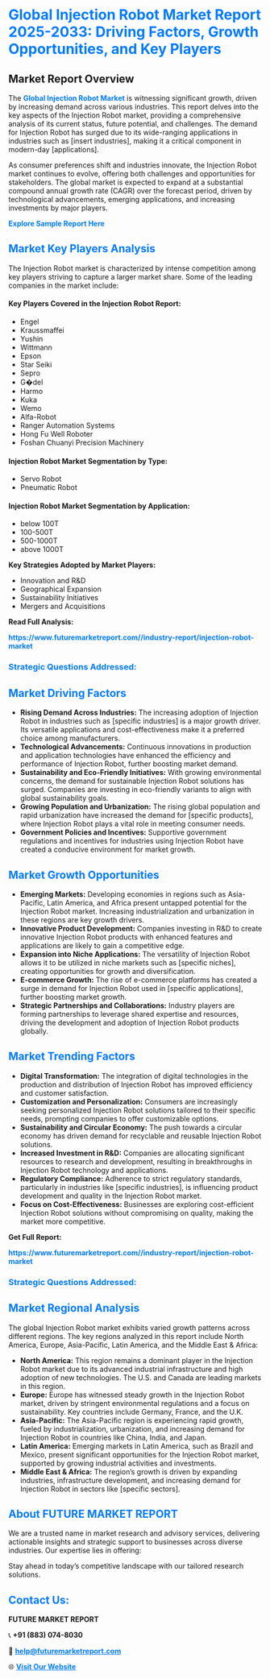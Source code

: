 <h1 style="color: #007BFF;">Global Injection Robot Market Report 2025-2033: Driving Factors, Growth Opportunities, and Key Players</h1>

<section id="overview">
<h2>Market Report Overview</h2>
<p>The <a href="https://www.futuremarketreport.com//industry-report/injection-robot-market" style="color: #007BFF; text-decoration: none;"><strong>Global Injection Robot Market</strong></a> is witnessing significant growth, driven by increasing demand across various industries. This report delves into the key aspects of the Injection Robot market, providing a comprehensive analysis of its current status, future potential, and challenges. The demand for Injection Robot has surged due to its wide-ranging applications in industries such as [insert industries], making it a critical component in modern-day [applications].</p>
<p>As consumer preferences shift and industries innovate, the Injection Robot market continues to evolve, offering both challenges and opportunities for stakeholders. The global market is expected to expand at a substantial compound annual growth rate (CAGR) over the forecast period, driven by technological advancements, emerging applications, and increasing investments by major players.</p>
</section>

<section id="overview">
<p><a href="https://www.futuremarketreport.com//request-sample/reportId=47601" style="color: #007BFF; text-decoration: none;"><strong>Explore Sample Report Here</strong></a></p>
</section>

<section id="key-players">
<h2 style="color: #007BFF;">Market Key Players Analysis</h2>
<p>The Injection Robot market is characterized by intense competition among key players striving to capture a larger market share. Some of the leading companies in the market include:</p>
<h4>Key Players Covered in the Injection Robot Report:</h4>
<ul><li>Engel</li><li>Kraussmaffei</li><li>Yushin</li><li>Wittmann</li><li>Epson</li><li>Star Seiki</li><li>Sepro</li><li>G�del</li><li>Harmo</li><li>Kuka</li><li>Wemo</li><li>Alfa-Robot</li><li>Ranger Automation Systems</li><li>Hong Fu Well Roboter</li><li>Foshan Chuanyi Precision Machinery</li></ul>
<h4>Injection Robot Market Segmentation by Type:</h4>
<ul><li>Servo Robot</li><li>Pneumatic Robot</li></ul>

<h4>Injection Robot Market Segmentation by Application:</h4>
<ul><li>below 100T</li><li>100-500T</li><li>500-1000T</li><li>above 1000T</li></ul>
<p><strong>Key Strategies Adopted by Market Players:</strong></p>
<ul>
<li>Innovation and R&D</li>
<li>Geographical Expansion</li>
<li>Sustainability Initiatives</li>
<li>Mergers and Acquisitions</li>
</ul>
</section>

<section>
<p><strong>Read Full Analysis: </strong></p><a href="https://www.futuremarketreport.com//industry-report/injection-robot-market" style="color: #007BFF; text-decoration: none;"><strong>https://www.futuremarketreport.com//industry-report/injection-robot-market</strong></a>
<h3 style="color: #007BFF;">Strategic Questions Addressed:</h3>
</section>

<section id="driving-factors">
<h2 style="color: #007BFF;">Market Driving Factors</h2>
<ul>
<li><strong>Rising Demand Across Industries:</strong> The increasing adoption of Injection Robot in industries such as [specific industries] is a major growth driver. Its versatile applications and cost-effectiveness make it a preferred choice among manufacturers.</li>
<li><strong>Technological Advancements:</strong> Continuous innovations in production and application technologies have enhanced the efficiency and performance of Injection Robot, further boosting market demand.</li>
<li><strong>Sustainability and Eco-Friendly Initiatives:</strong> With growing environmental concerns, the demand for sustainable Injection Robot solutions has surged. Companies are investing in eco-friendly variants to align with global sustainability goals.</li>
<li><strong>Growing Population and Urbanization:</strong> The rising global population and rapid urbanization have increased the demand for [specific products], where Injection Robot plays a vital role in meeting consumer needs.</li>
<li><strong>Government Policies and Incentives:</strong> Supportive government regulations and incentives for industries using Injection Robot have created a conducive environment for market growth.</li>
</ul>
</section>

<section id="growth-opportunities">
<h2 style="color: #007BFF;">Market Growth Opportunities</h2>
<ul>
<li><strong>Emerging Markets:</strong> Developing economies in regions such as Asia-Pacific, Latin America, and Africa present untapped potential for the Injection Robot market. Increasing industrialization and urbanization in these regions are key growth drivers.</li>
<li><strong>Innovative Product Development:</strong> Companies investing in R&D to create innovative Injection Robot products with enhanced features and applications are likely to gain a competitive edge.</li>
<li><strong>Expansion into Niche Applications:</strong> The versatility of Injection Robot allows it to be utilized in niche markets such as [specific niches], creating opportunities for growth and diversification.</li>
<li><strong>E-commerce Growth:</strong> The rise of e-commerce platforms has created a surge in demand for Injection Robot used in [specific applications], further boosting market growth.</li>
<li><strong>Strategic Partnerships and Collaborations:</strong> Industry players are forming partnerships to leverage shared expertise and resources, driving the development and adoption of Injection Robot products globally.</li>
</ul>
</section>

<section id="trending-factors">
<h2 style="color: #007BFF;">Market Trending Factors</h2>
<ul>
<li><strong>Digital Transformation:</strong> The integration of digital technologies in the production and distribution of Injection Robot has improved efficiency and customer satisfaction.</li>
<li><strong>Customization and Personalization:</strong> Consumers are increasingly seeking personalized Injection Robot solutions tailored to their specific needs, prompting companies to offer customizable options.</li>
<li><strong>Sustainability and Circular Economy:</strong> The push towards a circular economy has driven demand for recyclable and reusable Injection Robot solutions.</li>
<li><strong>Increased Investment in R&D:</strong> Companies are allocating significant resources to research and development, resulting in breakthroughs in Injection Robot technology and applications.</li>
<li><strong>Regulatory Compliance:</strong> Adherence to strict regulatory standards, particularly in industries like [specific industries], is influencing product development and quality in the Injection Robot market.</li>
<li><strong>Focus on Cost-Effectiveness:</strong> Businesses are exploring cost-efficient Injection Robot solutions without compromising on quality, making the market more competitive.</li>
</ul>
</section>

<section>
<p><strong>Get Full Report: </strong></p><a href="https://www.futuremarketreport.com//industry-report/injection-robot-market" style="color: #007BFF; text-decoration: none;"><strong>https://www.futuremarketreport.com//industry-report/injection-robot-market</strong></a>
<h3 style="color: #007BFF;">Strategic Questions Addressed:</h3>
</section>


<section id="regional-analysis">
<h2 style="color: #007BFF;">Market Regional Analysis</h2>
<p>The global Injection Robot market exhibits varied growth patterns across different regions. The key regions analyzed in this report include North America, Europe, Asia-Pacific, Latin America, and the Middle East & Africa:</p>
<ul>
<li><strong>North America:</strong> This region remains a dominant player in the Injection Robot market due to its advanced industrial infrastructure and high adoption of new technologies. The U.S. and Canada are leading markets in this region.</li>
<li><strong>Europe:</strong> Europe has witnessed steady growth in the Injection Robot market, driven by stringent environmental regulations and a focus on sustainability. Key countries include Germany, France, and the U.K.</li>
<li><strong>Asia-Pacific:</strong> The Asia-Pacific region is experiencing rapid growth, fueled by industrialization, urbanization, and increasing demand for Injection Robot in countries like China, India, and Japan.</li>
<li><strong>Latin America:</strong> Emerging markets in Latin America, such as Brazil and Mexico, present significant opportunities for the Injection Robot market, supported by growing industrial activities and investments.</li>
<li><strong>Middle East & Africa:</strong> The region’s growth is driven by expanding industries, infrastructure development, and increasing demand for Injection Robot in sectors like [specific sectors].</li>
</ul>
</section>

<footer>
<h2 style="color: #007BFF;">About FUTURE MARKET REPORT</h2>
<p>We are a trusted name in market research and advisory services, delivering actionable insights and strategic support to businesses across diverse industries. Our expertise lies in offering:</p>

<p>Stay ahead in today’s competitive landscape with our tailored research solutions.</p>

<h2 style="color: #007BFF;">Contact Us:</h2>
<p><strong>FUTURE MARKET REPORT</strong></p>
<p>📞 <strong>+91 (883) 074-8030</strong></p>
<p>📧 <strong><a href="mailto:help@futuremarketreport.com" style="color: #007BFF;">help@futuremarketreport.com</a></strong></p>
<p>🌐 <strong><a href="https://www.futuremarketreport.com/" style="color: #007BFF;">Visit Our Website</a></strong></p>
</footer>